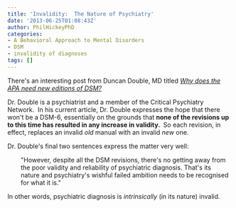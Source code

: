 ```yaml
---
title: 'Invalidity:  The Nature of Psychiatry'
date: '2013-06-25T01:08:43Z'
author: PhilHickeyPhD
categories:
- A Behavioral Approach to Mental Disorders
- DSM
- invalidity of diagnoses
tags: []
---
```


There's an interesting post from Duncan Double, MD titled <a href="http://criticalpsychiatry.blogspot.com/2013/06/why-does-apa-need-new-editions-of-dsm.html"><i>Why does the APA need new editions of DSM?</i></a>

Dr. Double is a psychiatrist and a member of the Critical Psychiatry Network.  In his current article, Dr. Double expresses the hope that there won't be a DSM-6, essentially on the grounds that <strong>none of the revisions up to this time has resulted in any increase in validity. </strong> So each revision, in effect, replaces an invalid <i>old</i> manual with an invalid <i>new</i> one.

Dr. Double's final two sentences express the matter very well:
<p style="padding-left: 30px;">"However, despite all the DSM revisions, there's no getting away from the poor validity and reliability of psychiatric diagnosis. That's its nature and psychiatry's wishful failed ambition needs to be recognised for what it is."</p>
In other words, psychiatric diagnosis is <i>intrinsically</i> (in its nature) invalid.

&nbsp;